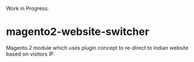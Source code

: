 Work in Progress.
# magento2-website-switcher
Magento 2 module which uses plugin concept to re-direct to Indian website based on visitors IP.
